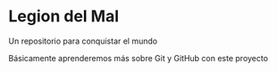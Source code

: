 # Legion del Mal
Un repositorio para conquistar el mundo

Básicamente aprenderemos más sobre Git y GitHub con este proyecto







